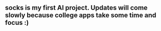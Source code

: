 ## socks is my first AI project. Updates will come slowly because college apps take some time and focus :) 
